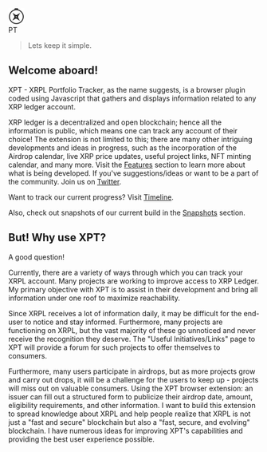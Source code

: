<div class="main_header">
    <img src='https://raw.githubusercontent.com/TusharPardhe/xpt-website/master/docs/assets/images/xpt.svg' alt="x"/>
    <div class="txt">PT</div>
</div>

>Lets keep it simple.

## Welcome aboard!

<!-- Delighted to see you here. XPT - XRPL Portfolio Tracker, as the name suggests, is a browser plugig coded using Javascript that gathers and displays information of any XRP ledger account. 

XRP ledger being a decentralised and open blockchain, all the information is public, which means one can track any account of their choice!
The extension is not limited to this, there are many other intriguing developments and ideas in progress, such as incorporation of Airdrop calendar, live XRP price updates, useful project links, NFT minting calendar and many more.
To get to know more about what is currently being implemented, visit [Features](/sections/features.md) section. 
There are a lot of cool ideas to develop on. If you've any suggestions/ideas or you want to be a part of the community, don't hesistate and join us on [Twitter](https://twitter.com/xptxrpl). 
 -->

XPT - XRPL Portfolio Tracker, as the name suggests, is a browser plugin coded using Javascript that gathers and displays information related to any XRP ledger account.

XRP ledger is a decentralized and open blockchain; hence all the information is public, which means one can track any account of their choice! The extension is not limited to this; there are many other intriguing developments and ideas in progress, such as the incorporation of the Airdrop calendar, live XRP price updates, useful project links, NFT minting calendar, and many more. Visit the [Features](/sections/features.md) section to learn more about what is being developed. If you've suggestions/ideas or want to be a part of the community. Join us on [Twitter](https://twitter.com/xptxrpl). 

Want to track our current progress? Visit [Timeline](/sections/timeline.md).

Also, check out snapshots of our current build in the [Snapshots](/sections/snapshots.md) section.

## But! Why use XPT?

A good question!

Currently, there are a variety of ways through which you can track your XRPL account. Many projects are working to improve access to XRP Ledger. My primary objective with XPT is to assist in their development and bring all information under one roof to maximize reachability. 

Since XRPL receives a lot of information daily, it may be difficult for the end-user to notice and stay informed. Furthermore, many projects are functioning on XRPL, but the vast majority of these go unnoticed and never receive the recognition they deserve. The "Useful Initiatives/Links" page to XPT will provide a forum for such projects to offer themselves to consumers. 

Furthermore, many users participate in airdrops, but as more projects grow and carry out drops, it will be a challenge for the users to keep up - projects will miss out on valuable consumers. Using the XPT browser extension: an issuer can fill out a structured form to publicize their airdrop date, amount, eligibility requirements, and other information.
I want to build this extension to spread knowledge about XRPL and help people realize that XRPL is not just a "fast and secure" blockchain but also a "fast, secure, and evolving" blockchain. I have numerous ideas for improving XPT's capabilities and providing the best user experience possible.
